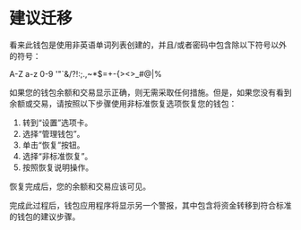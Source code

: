 # 建议迁移

看来此钱包是使用非英语单词列表创建的，并且/或者密码中包含除以下符号以外的符号：

A-Z a-z 0-9 '"`&/?!:;.,~*$=+-{><>\_#@|%

如果您的钱包余额和交易显示正确，则无需采取任何措施。但是，如果您没有看到余额或交易，请按照以下步骤使用非标准恢复选项恢复您的钱包：

1. 转到“设置”选项卡。
2. 选择“管理钱包”。
3. 单击“恢复”按钮。
4. 选择“非标准恢复”。
5. 按照恢复说明操作。

恢复完成后，您的余额和交易应该可见。

完成此过程后，钱包应用程序将显示另一个警报，其中包含将资金转移到符合标准的钱包的建议步骤。